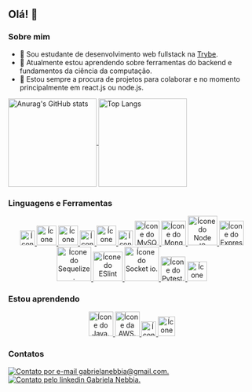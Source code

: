 ## Olá! :rainbow:

### Sobre mim

- 🌱 Sou estudante de desenvolvimento web fullstack na [Trybe](https://www.betrybe.com/).
- :blue_book:  Atualmente estou aprendendo sobre ferramentas do backend e fundamentos da ciência da computação.
- 🤝 Estou sempre a procura de projetos para colaborar e no momento principalmente em react.js ou node.js.

<div>
<a href="https://github.com/anuraghazra/github-readme-stats">
<img align="center" src="https://github-readme-stats.vercel.app/api?username=gabrielanebbia&theme=onedark&show_icons=true&count_private=true" alt="Anurag's GitHub stats" height="180em"/>
<img align="center" src="https://github-readme-stats.vercel.app/api/top-langs/?username=gabrielanebbia&theme=onedark&layout=compact&langs_count=8" alt="Top Langs" height="180em"/></a>
</div>

### Linguagens e Ferramentas

<p align="center">
<a href="https://developer.mozilla.org/en-US/docs/Web/JavaScript" target="_blank">
<img src="https://cdn.jsdelivr.net/gh/devicons/devicon/icons/javascript/javascript-plain.svg" alt="Ícone do JavaScript." width="30" height="30"/>
</a>
<a href="https://www.w3.org/html/" target="_blank">
<img src="https://cdn.jsdelivr.net/gh/devicons/devicon/icons/html5/html5-plain-wordmark.svg" alt="Ícone do HTML." width="40" height="40"/>
</a>
<a href="https://www.w3schools.com/css/" target="_blank">
<img src="https://cdn.jsdelivr.net/gh/devicons/devicon/icons/css3/css3-plain-wordmark.svg" alt="Ícone do CSS." width="40" height="40"/>
</a>
<a href="https://jestjs.io" target="_blank">
<img src="https://cdn.jsdelivr.net/gh/devicons/devicon/icons/jest/jest-plain.svg" alt="Ícone do Jest." width="30" height="30"/>
</a>
<a href="https://reactjs.org/" target="_blank">
<img src="https://cdn.jsdelivr.net/gh/devicons/devicon/icons/react/react-original-wordmark.svg" alt="Ícone do React js." width="40" height="40" />
</a>
<a ref="https://redux.js.org" target="_blank">
<img src="https://cdn.jsdelivr.net/gh/devicons/devicon/icons/redux/redux-original.svg" alt="Ícone do Redux." width="30" height="30"/>
</a>
<a href="https://www.mysql.com/" target="_blank">
<img src="https://cdn.jsdelivr.net/gh/devicons/devicon/icons/mysql/mysql-original-wordmark.svg" alt="Ícone do MySQL." width="50" height="50"/>
</a>
<a href="https://www.mongodb.com/" target="_blank">
<img src="https://cdn.jsdelivr.net/gh/devicons/devicon/icons/mongodb/mongodb-original-wordmark.svg" alt="Ícone do MongoDB." width="50" height="50" />
</a>
<a href="https://nodejs.org" target="_blank">
<img src="https://cdn.jsdelivr.net/gh/devicons/devicon/icons/nodejs/nodejs-original-wordmark.svg" alt="Ícone do Node JS." width="60" height="60"/>
</a>
<a href="https://expressjs.com" target="_blank">
<img src="https://cdn.jsdelivr.net/gh/devicons/devicon/icons/express/express-original-wordmark.svg" alt="Ícone do Express JS." width="50" height="50" />
</a>
<a href="https://sequelize.org/" target="_blank">
<img src="https://cdn.jsdelivr.net/gh/devicons/devicon/icons/sequelize/sequelize-original-wordmark.svg" alt="Ícone do Sequelize." width="70" height="70" />
</a>
<a href="https://eslint.org/" target="_blank">
<img src="https://cdn.jsdelivr.net/gh/devicons/devicon/icons/eslint/eslint-original-wordmark.svg" alt="Ícone do ESlint" width="60" height="60" />
</a>
<a href="https://socket.io/" target="_blank">
<img src="https://cdn.jsdelivr.net/gh/devicons/devicon/icons/socketio/socketio-original-wordmark.svg" alt="Ícone do Socket io." width="70" height="70" />
</a>
<a href="https://docs.pytest.org/en/7.1.x/" target="_blank">
<img src="https://cdn.jsdelivr.net/gh/devicons/devicon/icons/pytest/pytest-original-wordmark.svg" alt="Ícone do Pytest." width="50" height="50" />
</a>
<a href="https://www.python.org/" target="_blank">
<img src="https://cdn.jsdelivr.net/gh/devicons/devicon/icons/python/python-original-wordmark.svg" alt="Ícone do Python." width="40" height="40"/>
</a>
</p>

### Estou aprendendo

<p align="center">
<a href="https://www.java.com/pt-BR/" target="_blank">
<img src="https://cdn.jsdelivr.net/gh/devicons/devicon/icons/java/java-original-wordmark.svg" alt="Ícone do Java." width="50" height="50"/>
</a>
<a href="https://aws.amazon.com/" target="_blank">
<img src="https://cdn.jsdelivr.net/gh/devicons/devicon/icons/amazonwebservices/amazonwebservices-plain-wordmark.svg" alt="Ícone da AWS." width="50" height="50"/>
</a>
<a href="https://www.typescriptlang.org/" target="_blank">
<img src="https://cdn.jsdelivr.net/gh/devicons/devicon/icons/typescript/typescript-original.svg" alt="Ícone do Typescript." width="30" height="30"/>
</a>
<a href="https://www.docker.com/" target="_blank">
<img src="https://cdn.jsdelivr.net/gh/devicons/devicon/icons/docker/docker-plain-wordmark.svg" alt="Ícone do Docker." width="35" height="40"/>
</a>
</p>

### Contatos

<div>
<a href="mailto:gabrielanebbia@gmail.com" target="_blank"><img src="https://img.shields.io/badge/Gmail-D14836?style=for-the-badge&logo=gmail&logoColor=white" alt="Contato por e-mail gabrielanebbia@gmail.com."></a>
<a href="https://www.linkedin.com/in/gabriela-nebbia" target="_blank"><img src="https://img.shields.io/badge/-LinkedIn-%230077B5?style=for-the-badge&logo=linkedin&logoColor=white" alt="Contato pelo linkedin Gabriela Nebbia."></a>
</div>
